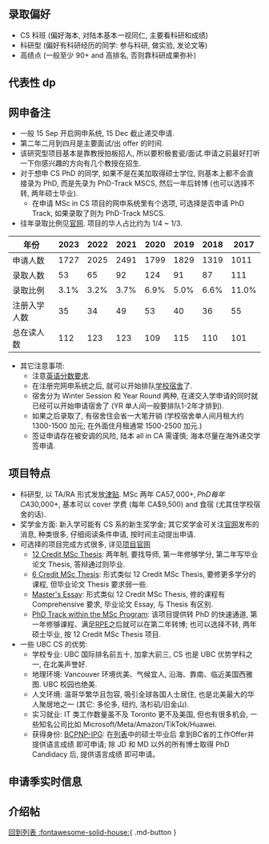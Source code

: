 ## 录取偏好

- CS 科班 (偏好海本, 对陆本基本一视同仁, 主要看科研和成绩)
- 科研型 (偏好有科研经历的同学: 参与科研, 做实验, 发论文等)
- 高绩点 (一般至少 90+ and 高排名, 否则靠科研成果弥补)

## 代表性 dp

## 网申备注

- 一般 15 Sep 开启网申系统, 15 Dec 截止递交申请.
- 第二年二月到四月是主要面试/出 offer 的时间.
- 该研究型项目基本是靠教授拍板招人, 所以要积极套瓷/面试.申请之前最好打听一下你感兴趣的方向有几个教授在招生.
- 对于想申 CS PhD 的同学, 如果不是在美加取得硕士学位, 则基本上都不会直接录为 PhD, 而是先录为 PhD-Track MSCS, 然后一年后转博 (也可以选择不转, 两年硕士毕业).
    - 在申请 MSc in CS 项目的网申系统里有个选项, 可选择是否申请 PhD Track, 如果录取了则为 PhD-Track MSCS.
- 往年录取比例见[官网](https://www.grad.ubc.ca/prospective-students/graduate-degree-programs/master-of-science-computer-science). 项目的华人占比约为 1/4 ~ 1/3.

| 年份     | 2023 | 2022 | 2021 | 2020 | 2019 | 2018 | 2017  |
|--------|------|------|------|------|------|------|-------|
| 申请人数   | 1727 | 2025 | 2491 | 1799 | 1829 | 1319 | 1011  |
| 录取人数   | 53   | 65   | 92   | 124  | 91   | 87   | 111   |
| 录取比例   | 3.1% | 3.2% | 3.7% | 6.9% | 5.0% | 6.6% | 11.0% |
| 注册入学人数 | 35   | 34   | 49   | 53   | 40   | 36   | 55    |
| 总在读人数  | 112  | 123  | 123  | 109  | 115  | 110  | 101   |

- 其它注意事项:
    - 注意[英语分数要求](https://www.cs.ubc.ca/students/grad/admissions/application-components-required-documents/english-proficiency-requirement).
    - 在注册完网申系统之后, 就可以开始排队[学校宿舍](https://vancouver.housing.ubc.ca/residences-rooms/residences/)了.
    - 宿舍分为 Winter Session 和 Year Round 两种, 在递交入学申请的同时就已经可以开始申请宿舍了 (YR 单人间一般要排队1-2年才排到).
    - 如果之后录取了, 有宿舍住会省一大笔开销 (学校宿舍单人间月租大约 1300-1500 加元; 在外面住月租通常 1500-2500 加元.)
    - 签证申请存在被安调的风险, 陆本 all in CA 需谨慎; 海本尽量在海外递交学签申请.

## 项目特点

- 科研型, 以 TA/RA 形式发放[津贴](https://www.cs.ubc.ca/students/grad/prospective/funding/financial). MSc 两年 CA$57,000+, PhD 每年 CA$30,000+, 基本可以 cover 学费 (每年 CA$9,500) and 食宿 (尤其住学校宿舍的话).
- 奖学金方面: 新入学可能有 CS 系的新生奖学金; 其它奖学金可关注[官网](https://www.cs.ubc.ca/students/undergrad/advising-resources/awards-scholarships)发布的消息, 种类很多, 仔细阅读条件申请, 按时间主动提出申请.
- 可选择的项目完成方式很多, 详见[项目官网](https://www.cs.ubc.ca/students/grad/graduate-programs)
    - [12 Credit MSc Thesis](https://www.cs.ubc.ca/students/grad/policies/grad-handbook/msc-program-toc/msc-program/12-credit-msc-thesis-thesis-masters): 两年制, 要找导师, 第一年修够学分, 第二年写毕业论文 Thesis, 答辩通过则毕业.
    - [6 Credit MSc Thesis](https://www.cs.ubc.ca/students/grad/policies/grad-handbook/msc-program-toc/msc-program/6-credit-msc-thesis): 形式类似 12 Credit MSc Thesis, 要修更多学分的课程, 但毕业论文 Thesis 要求弱一些.
    - [Master's Essay](https://www.cs.ubc.ca/students/grad/policies/grad-handbook/msc-program-toc/msc-program/masters-essay): 形式类似 12 Credit MSc Thesis, 修的课程有 Comprehensive 要求, 毕业论文 Essay, 与 Thesis 有区别.
    - [PhD Track within the MSc Program](https://www.cs.ubc.ca/students/grad/prospective-grads/grad-programs/phd-track-msc-program): 该项目提供转 PhD 的快速通道, 第一年修够课程、满足[RPE](https://www.cs.ubc.ca/students/grad/prospective-grads/grad-programs/doctoral-program)之后就可以在第二年转博; 也可以选择不转, 两年硕士毕业, 按 12 Credit MSc Thesis 项目.
- 一些 UBC CS 的优势:
    - 学校专业: UBC 国际排名前五十, 加拿大前三, CS 也是 UBC 优势学科之一, 在北美声誉好.
    - 地理环境: Vancouver 环境优美、气候宜人, 沿海、靠南、临近美国西雅图. UBC 校园也绝美.
    - 人文环境: 温哥华繁华且包容, 吸引全球各国人士居住, 也是北美最大的华人聚居地之一 (其它: 多伦多, 纽约, 洛杉矶/旧金山).
    - 实习就业: IT 类工作数量虽不及 Toronto 更不及美国, 但也有很多机会, 一些知名公司比如 Microsoft/Meta/Amazon/TikTok/Huawei.
    - 获得身份: [BCPNP-IPG](https://www.welcomebc.ca/Immigrate-to-B-C/Skills-Immigration#IPG): 在[列表](https://www.welcomebc.ca/Immigrate-to-B-C/documents/BC-PNP-IPG-EEBC-IPG-Eligible-Programs-of-Study.aspx)中的硕士毕业后 拿到BC省的工作Offer并提供语言成绩 即可申请; 除 JD 和 MD 以外的所有博士取得 PhD Candidacy 后, 提供语言成绩 即可申请。

## 申请季实时信息

## 介绍帖

[回到列表 :fontawesome-solid-house:](grade.md){ .md-button }
